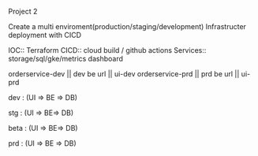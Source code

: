 Project 2

Create a multi enviroment(production/staging/development) Infrastructer deployment with CICD  

IOC:: Terraform
CICD:: cloud build / github actions 
Services:: storage/sql/gke/metrics dashboard 

orderservice-dev || dev be url || ui-dev
orderservice-prd || prd be url || ui-prd 

dev : (UI => BE => DB)

stg : (UI => BE=> DB) 

beta : (UI => BE=> DB) 

prd : (UI => BE => DB)
